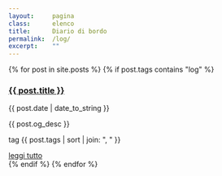 ```yaml
---
layout:     pagina
class:      elenco
title:      Diario di bordo
permalink:  /log/
excerpt:    ""
---
```


<section class="elenco post">
    {% for post in site.posts %}
        {% if post.tags contains "log" %}
        <div class="log">
            <a class="title" href="{{ post.url }}">
                <h3>{{ post.title }}</h3>
            </a>
            <p class="data">{{ post.date | date_to_string }}</p>
            <p class="desc">{{ post.og_desc }}</p>
            <p class="tag"><label>tag</label> {{ post.tags | sort | join: ", " }}</p>
            <a class="more" href="{{ post.url | relative_url}}">leggi tutto</a>
        </div>
        {% endif %}
    {% endfor %}
</section>

